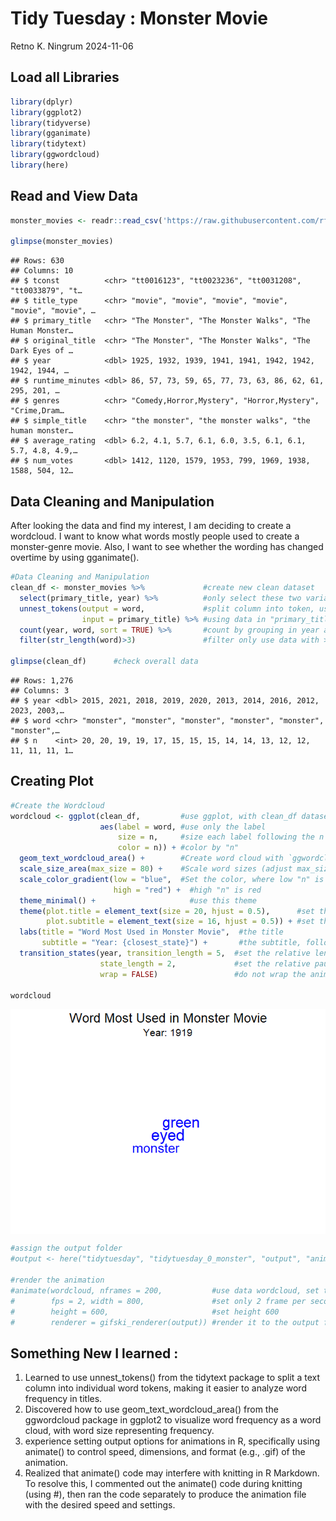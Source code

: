 Tidy Tuesday : Monster Movie
================
Retno K. Ningrum
2024-11-06

## Load all Libraries

``` r
library(dplyr)
library(ggplot2)
library(tidyverse)
library(gganimate)
library(tidytext)
library(ggwordcloud)
library(here)
```

## Read and View Data

``` r
monster_movies <- readr::read_csv('https://raw.githubusercontent.com/rfordatascience/tidytuesday/master/data/2024/2024-10-29/monster_movies.csv')

glimpse(monster_movies)
```

    ## Rows: 630
    ## Columns: 10
    ## $ tconst          <chr> "tt0016123", "tt0023236", "tt0031208", "tt0033879", "t…
    ## $ title_type      <chr> "movie", "movie", "movie", "movie", "movie", "movie", …
    ## $ primary_title   <chr> "The Monster", "The Monster Walks", "The Human Monster…
    ## $ original_title  <chr> "The Monster", "The Monster Walks", "The Dark Eyes of …
    ## $ year            <dbl> 1925, 1932, 1939, 1941, 1941, 1942, 1942, 1942, 1944, …
    ## $ runtime_minutes <dbl> 86, 57, 73, 59, 65, 77, 73, 63, 86, 62, 61, 295, 201, …
    ## $ genres          <chr> "Comedy,Horror,Mystery", "Horror,Mystery", "Crime,Dram…
    ## $ simple_title    <chr> "the monster", "the monster walks", "the human monster…
    ## $ average_rating  <dbl> 6.2, 4.1, 5.7, 6.1, 6.0, 3.5, 6.1, 6.1, 5.7, 4.8, 4.9,…
    ## $ num_votes       <dbl> 1412, 1120, 1579, 1953, 799, 1969, 1938, 1588, 504, 12…

## Data Cleaning and Manipulation

After looking the data and find my interest, I am deciding to create a
wordcloud. I want to know what words mostly people used to create a
monster-genre movie. Also, I want to see whether the wording has changed
overtime by using gganimate().

``` r
#Data Cleaning and Manipulation
clean_df <- monster_movies %>%             #create new clean dataset
  select(primary_title, year) %>%          #only select these two variables
  unnest_tokens(output = word,             #split column into token, using word (default)
                input = primary_title) %>% #using data in "primary_title"
  count(year, word, sort = TRUE) %>%       #count by grouping in year and word
  filter(str_length(word)>3)               #filter only use data with >3 characters
  
glimpse(clean_df)      #check overall data
```

    ## Rows: 1,276
    ## Columns: 3
    ## $ year <dbl> 2015, 2021, 2018, 2019, 2020, 2013, 2014, 2016, 2012, 2023, 2003,…
    ## $ word <chr> "monster", "monster", "monster", "monster", "monster", "monster",…
    ## $ n    <int> 20, 20, 19, 19, 17, 15, 15, 15, 14, 14, 13, 12, 12, 11, 11, 11, 1…

## Creating Plot

``` r
#Create the Wordcloud
wordcloud <- ggplot(clean_df,         #use ggplot, with clean_df dataset
                    aes(label = word, #use only the label
                        size = n,     #size each label following the n column (size or total)
                        color = n)) + #color by "n"
  geom_text_wordcloud_area() +        #Create word cloud with `ggwordcloud`
  scale_size_area(max_size = 80) +    #Scale word sizes (adjust max_size as needed)
  scale_color_gradient(low = "blue",  #Set the color, where low "n" is blue
                       high = "red") +  #high "n" is red
  theme_minimal() +                     #use this theme
  theme(plot.title = element_text(size = 20, hjust = 0.5),      #set the title size and position
        plot.subtitle = element_text(size = 16, hjust = 0.5)) + #set the subtitle size & position
  labs(title = "Word Most Used in Monster Movie",  #the title
       subtitle = "Year: {closest_state}") +       #the subtitle, following the year
  transition_states(year, transition_length = 5,  #set the relative length of transition
                    state_length = 2,             #set the relative pause at the sttes
                    wrap = FALSE)                 #do not wrap the animation

wordcloud
```

<img src="../output/monster_movie_wordcloud -1.gif" style="display: block; margin: auto;" />

``` r
#assign the output folder
#output <- here("tidytuesday", "tidytuesday_0_monster", "output", "animate(wordcloud, monster_movie_wordcloud.gif")

#render the animation
#animate(wordcloud, nframes = 200,           #use data wordcloud, set the frame into 200
#        fps = 2, width = 800,               #set only 2 frame per seconds, set width 800
#        height = 600,                       #set height 600
#        renderer = gifski_renderer(output)) #render it to the output folder
```

## Something New I learned :

1.  Learned to use unnest_tokens() from the tidytext package to split a
    text column into individual word tokens, making it easier to analyze
    word frequency in titles.  
2.  Discovered how to use geom_text_wordcloud_area() from the
    ggwordcloud package in ggplot2 to visualize word frequency as a word
    cloud, with word size representing frequency.  
3.  experience setting output options for animations in R, specifically
    using animate() to control speed, dimensions, and format (e.g.,
    .gif) of the animation.  
4.  Realized that animate() code may interfere with knitting in R
    Markdown. To resolve this, I commented out the animate() code during
    knitting (using \#), then ran the code separately to produce the
    animation file with the desired speed and settings.
